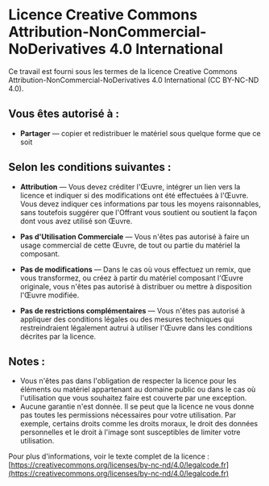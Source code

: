 # Licence Creative Commons Attribution-NonCommercial-NoDerivatives 4.0 International

Ce travail est fourni sous les termes de la licence Creative Commons Attribution-NonCommercial-NoDerivatives 4.0 International (CC BY-NC-ND 4.0).

## Vous êtes autorisé à :

- **Partager** — copier et redistribuer le matériel sous quelque forme que ce soit

## Selon les conditions suivantes :

- **Attribution** — Vous devez créditer l'Œuvre, intégrer un lien vers la licence et indiquer si des modifications ont été effectuées à l'Œuvre. Vous devez indiquer ces informations par tous les moyens raisonnables, sans toutefois suggérer que l'Offrant vous soutient ou soutient la façon dont vous avez utilisé son Œuvre.

- **Pas d'Utilisation Commerciale** — Vous n'êtes pas autorisé à faire un usage commercial de cette Œuvre, de tout ou partie du matériel la composant.

- **Pas de modifications** — Dans le cas où vous effectuez un remix, que vous transformez, ou créez à partir du matériel composant l'Œuvre originale, vous n'êtes pas autorisé à distribuer ou mettre à disposition l'Œuvre modifiée.

- **Pas de restrictions complémentaires** — Vous n'êtes pas autorisé à appliquer des conditions légales ou des mesures techniques qui restreindraient légalement autrui à utiliser l'Œuvre dans les conditions décrites par la licence.

## Notes :

- Vous n'êtes pas dans l'obligation de respecter la licence pour les éléments ou matériel appartenant au domaine public ou dans le cas où l'utilisation que vous souhaitez faire est couverte par une exception.
- Aucune garantie n'est donnée. Il se peut que la licence ne vous donne pas toutes les permissions nécessaires pour votre utilisation. Par exemple, certains droits comme les droits moraux, le droit des données personnelles et le droit à l'image sont susceptibles de limiter votre utilisation.

Pour plus d'informations, voir le texte complet de la licence : [https://creativecommons.org/licenses/by-nc-nd/4.0/legalcode.fr](https://creativecommons.org/licenses/by-nc-nd/4.0/legalcode.fr)